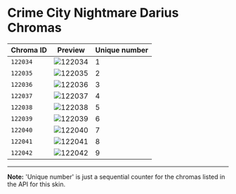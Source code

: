 # Crime City Nightmare Darius Chromas

| Chroma ID | Preview | Unique number |
|---|---|---|
| `122034` | ![122034](https://raw.communitydragon.org/latest/plugins/rcp-be-lol-game-data/global/default/v1/champion-chroma-images/122/122034.png) | 1 |
| `122035` | ![122035](https://raw.communitydragon.org/latest/plugins/rcp-be-lol-game-data/global/default/v1/champion-chroma-images/122/122035.png) | 2 |
| `122036` | ![122036](https://raw.communitydragon.org/latest/plugins/rcp-be-lol-game-data/global/default/v1/champion-chroma-images/122/122036.png) | 3 |
| `122037` | ![122037](https://raw.communitydragon.org/latest/plugins/rcp-be-lol-game-data/global/default/v1/champion-chroma-images/122/122037.png) | 4 |
| `122038` | ![122038](https://raw.communitydragon.org/latest/plugins/rcp-be-lol-game-data/global/default/v1/champion-chroma-images/122/122038.png) | 5 |
| `122039` | ![122039](https://raw.communitydragon.org/latest/plugins/rcp-be-lol-game-data/global/default/v1/champion-chroma-images/122/122039.png) | 6 |
| `122040` | ![122040](https://raw.communitydragon.org/latest/plugins/rcp-be-lol-game-data/global/default/v1/champion-chroma-images/122/122040.png) | 7 |
| `122041` | ![122041](https://raw.communitydragon.org/latest/plugins/rcp-be-lol-game-data/global/default/v1/champion-chroma-images/122/122041.png) | 8 |
| `122042` | ![122042](https://raw.communitydragon.org/latest/plugins/rcp-be-lol-game-data/global/default/v1/champion-chroma-images/122/122042.png) | 9 |

---

**Note:** 'Unique number' is just a sequential counter for the chromas listed in the API for this skin.